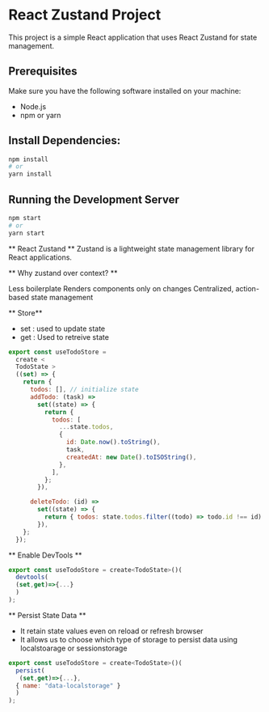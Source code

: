 # React Zustand Project

This project is a simple React application that uses React Zustand for state management.

## Prerequisites

Make sure you have the following software installed on your machine:

- Node.js
- npm or yarn

## Install Dependencies:

```sh
npm install
# or
yarn install
```

## Running the Development Server

```sh
npm start
# or
yarn start
```

** React Zustand **
Zustand is a lightweight state management library for React applications.

** Why zustand over context? **

Less boilerplate
Renders components only on changes
Centralized, action-based state management

** Store**

- set : used to update state
- get : Used to retreive state

```js
export const useTodoStore =
  create <
  TodoState >
  ((set) => {
    return {
      todos: [], // initialize state
      addTodo: (task) =>
        set((state) => {
          return {
            todos: [
              ...state.todos,
              {
                id: Date.now().toString(),
                task,
                createdAt: new Date().toISOString(),
              },
            ],
          };
        }),

      deleteTodo: (id) =>
        set((state) => {
          return { todos: state.todos.filter((todo) => todo.id !== id) };
        }),
    };
  });
```

** Enable DevTools **

```js
export const useTodoStore = create<TodoState>()(
  devtools(
  (set,get)=>{...}
  )
);

```

** Persist State Data **

- It retain state values even on reload or refresh browser
- It allows us to choose which type of storage to persist data using localstoarage or sessionstorage

```js
export const useTodoStore = create<TodoState>()(
  persist(
   (set,get)=>{...},
  { name: "data-localstorage" }
  )
);

```
